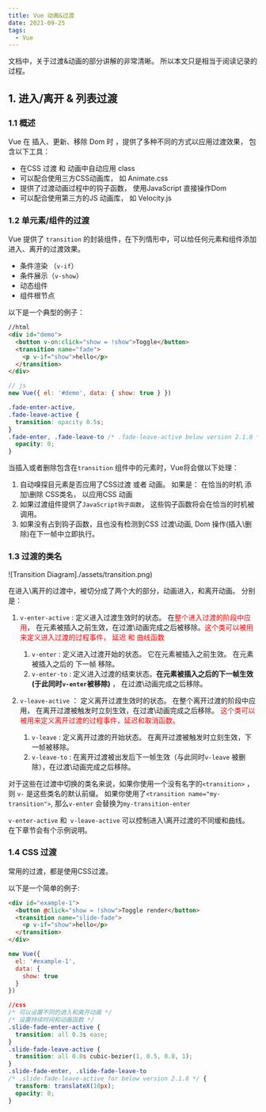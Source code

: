 ```yaml
---
title: Vue 动画&过渡
date: 2021-09-25
tags:
  - Vue
---
```


文档中，关于过渡&动画的部分讲解的非常清晰。 所以本文只是相当于阅读记录的过程。

## 1. 进入/离开 & 列表过渡

### 1.1 概述

Vue 在 插入、更新、移除 Dom 时 ，提供了多种不同的方式以应用过渡效果， 包含以下工具：

- 在CSS 过渡 和 动画中自动应用 class
- 可以配合使用三方CSS动画库， 如 Animate.css
- 提供了过渡动画过程中的钩子函数， 使用JavaScript 直接操作Dom
- 可以配合使用第三方的JS 动画库， 如 Velocity.js

### 1.2 单元素/组件的过渡

Vue 提供了 `transition` 的封装组件，在下列情形中，可以给任何元素和组件添加进入、离开的过渡效果。

- 条件渲染 （`v-if`）
- 条件展示（`v-show`）
- 动态组件
- 组件根节点

以下是一个典型的例子：

```html
//html
<div id="demo">
  <button v-on:click="show = !show">Toggle</button>
  <transition name="fade">
    <p v-if="show">hello</p>
  </transition>
</div>

```

```javascript
// js
new Vue({ el: '#demo', data: { show: true } })
```

```css
.fade-enter-active,
.fade-leave-active {
  transition: opacity 0.5s;
}
.fade-enter, .fade-leave-to /* .fade-leave-active below version 2.1.8 */ {
  opacity: 0;
}

```

当插入或者删除包含在`transition` 组件中的元素时，Vue将会做以下处理：

1. 自动嗅探目元素是否应用了CSS过渡 或者 动画。 如果是： 在恰当的时机 添加\删除 CSS类名， 以应用CSS 动画
2. 如果过渡组件提供了`JavaScript钩子函数`， 这些钩子函数将会在恰当的时机被调用。
3. 如果没有占到钩子函数，且也没有检测到CSS 过渡\动画, Dom 操作(插入\删除)在下一帧中立即执行。

### 1.3 过渡的类名

![Transition Diagram]./assets/transition.png)

在进入\离开的过渡中，被切分成了两个大的部分，动画进入，和离开动画。 分别是：

1. `v-enter-active` : 定义进入过渡生效时的状态。 在<span style="color:red">整个进入过渡的阶段中应用</span>， 在元素被插入之前生效，在过渡\动画完成之后被移除。<span style="color:red">这个类可以被用来定义进入过渡的过程事件， 延迟 和 曲线函数</span>
   1. `v-enter` : 定义进入过渡开始的状态。 它在元素被插入之前生效。 在元素被插入之后的 下一帧 移除。
   2. `v-enter-to` : 定义进入过渡的结束状态。**在元素被插入之后的下一帧生效(于此同时`v-enter`被移除)** ， 在过渡\动画完成之后移除。

2. `v-leave-active` ： 定义离开过渡生效时的状态。 在整个离开过渡的阶段中应用， 在离开过渡被触发时立刻生效，在过渡\动画完成之后移除。 <span style="color:red">这个类可以被用来定义离开过渡的过程事件，延迟和取消函数。</span>
   1. `v-leave` : 定义离开过渡的开始状态。 在离开过渡被触发时立刻生效，下一帧被移除。
   2. `v-leave-to` : 在离开过渡被出发后下一帧生效（与此同时`v-leave` 被删除），在过渡\动画完成之后移除。

对于这些在过渡中切换的类名来说，如果你使用一个没有名字的`<transition>` ，则 `v-` 是这些类名的默认前缀。 如果你使用了`<transition name="my-transition">`, 那么`v-enter` 会替换为`my-transition-enter`

`v-enter-active` 和` v-leave-active` 可以控制进入\离开过渡的不同缓和曲线。 在下章节会有个示例说明。

### 1.4 CSS 过渡

常用的过渡，都是使用CSS过渡。

以下是一个简单的例子:

```html
<div id="example-1">
  <button @click="show = !show">Toggle render</button>
  <transition name="slide-fade">
    <p v-if="show">hello</p>
  </transition>
</div>

```

```javascript
new Vue({
  el: '#example-1',
  data: {
    show: true
  }
})
```

```css
//css
/* 可以设置不同的进入和离开动画 */
/* 设置持续时间和动画函数 */
.slide-fade-enter-active {
  transition: all 0.3s ease;
}
.slide-fade-leave-active {
  transition: all 0.8s cubic-bezier(1, 0.5, 0.8, 1);
}
.slide-fade-enter, .slide-fade-leave-to
/* .slide-fade-leave-active for below version 2.1.8 */ {
  transform: translateX(10px);
  opacity: 0;
}

```
